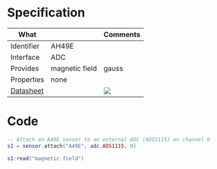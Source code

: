 # Specification

| What         |                | Comments                   |
|--------------|----------------|----------------------------|
| Identifier   | AH49E          |                            |
| Interface    | ADC            |                            |
| Provides     | magnetic field | gauss                      |
| Properties   | none           |                            |
| [Datasheet](https://www.diodes.com/assets/Datasheets/AH49E.pdf)    |             | ![](http://git.whitecatboard.org/ah49e.png)                           |


# Code

```lua
-- Attach an A49E sensor to an external ADC (ADS1115) on channel 0
s1 = sensor.attach("A49E", adc.ADS1115, 0)

s1:read("magnetic field")
```